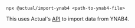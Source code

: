 
```
npx @actual/import-ynab4 <path-to-ynab4-file>
```

This uses Actual's [API](https://github.com/actualbudget/node-api) to import data from YNAB4.
